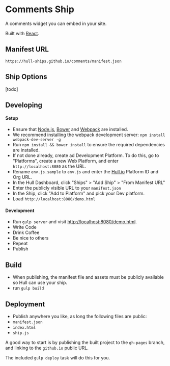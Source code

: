 Comments Ship
==========

A comments widget you can embed in your site.

Built with [React](http://facebook.github.io/react/). 

## Manifest URL

    https://hull-ships.github.io/comments/manifest.json

## Ship Options

[todo]

## Developing

#### Setup
- Ensure that [Node.js](http://nodejs.org), [Bower](http://bower.io/) and [Webpack](http://webpack.github.io) are installed.
- We recommend installing the webpack development server: `npm install webpack-dev-server -g`
- Run `npm install && bower install` to ensure the required dependencies are installed.
- If not done already, create ad Development Platform. To do this, go to "Platforms", create a new Web Platform, and enter `http://localhost:8080` as the URL.
- Rename `env.js.sample` to `env.js` and enter the [Hull.io](http://hull.io) Platform ID and Org URL.
- In the Hull Dashboard, click "Ships" > "Add Ship" > "From Manifest URL"
- Enter the publicly visible URL to your `manifest.json`
- In the Ship, click "Add to Platform" and pick your Dev platform.
- Load `http://localhost:8080/demo.html`

#### Development
- Run `gulp server` and visit [http://localhost:8080/demo.html](http://localhost:8080/demo.html).
- Write Code
- Drink Coffee
- Be nice to others
- Repeat
- Publish

## Build
- When publishing, the manifest file and assets must be publicly available so Hull can use your ship.
- run `gulp build`

## Deployment

- Publish anywhere you like, as long the following files are public:
- `manifest.json`
- `index.html`
- `ship.js`
 
A good way to start is by publishing the built project to the `gh-pages` branch, and linking to the `github.io` public URL. 

The included `gulp deploy` task will do this for you.
